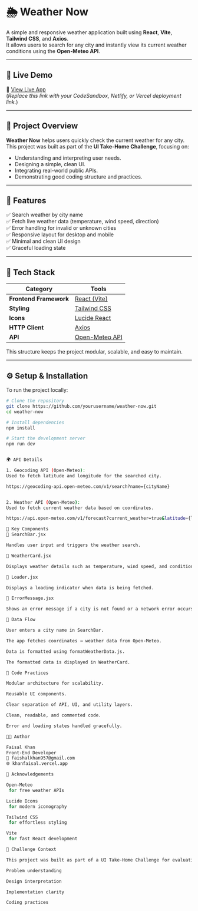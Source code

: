 # 🌦️ Weather Now

A simple and responsive weather application built using **React**, **Vite**, **Tailwind CSS**, and **Axios**.  
It allows users to search for any city and instantly view its current weather conditions using the **Open-Meteo API**.

---

## 🚀 Live Demo

🔗 [View Live App](#)  
(*Replace this link with your CodeSandbox, Netlify, or Vercel deployment link.*)

---

## 🎯 Project Overview

**Weather Now** helps users quickly check the current weather for any city.  
This project was built as part of the **UI Take-Home Challenge**, focusing on:
- Understanding and interpreting user needs.
- Designing a simple, clean UI.
- Integrating real-world public APIs.
- Demonstrating good coding structure and practices.

---

## 🧠 Features

✅ Search weather by city name  
✅ Fetch live weather data (temperature, wind speed, direction)  
✅ Error handling for invalid or unknown cities  
✅ Responsive layout for desktop and mobile  
✅ Minimal and clean UI design  
✅ Graceful loading state  

---

## 🧰 Tech Stack

| Category | Tools |
|-----------|--------|
| **Frontend Framework** | [React (Vite)](https://vitejs.dev/) |
| **Styling** | [Tailwind CSS](https://tailwindcss.com/) |
| **Icons** | [Lucide React](https://lucide.dev/) |
| **HTTP Client** | [Axios](https://axios-http.com/) |
| **API** | [Open-Meteo API](https://open-meteo.com/) |


This structure keeps the project modular, scalable, and easy to maintain.

---

## ⚙️ Setup & Installation

To run the project locally:

```bash
# Clone the repository
git clone https://github.com/yourusername/weather-now.git
cd weather-now

# Install dependencies
npm install

# Start the development server
npm run dev


🌍 API Details

1. Geocoding API (Open-Meteo):
Used to fetch latitude and longitude for the searched city.

https://geocoding-api.open-meteo.com/v1/search?name={cityName}


2. Weather API (Open-Meteo):
Used to fetch current weather data based on coordinates.

https://api.open-meteo.com/v1/forecast?current_weather=true&latitude={lat}&longitude={lon}

🧩 Key Components
🔹 SearchBar.jsx

Handles user input and triggers the weather search.

🔹 WeatherCard.jsx

Displays weather details such as temperature, wind speed, and condition.

🔹 Loader.jsx

Displays a loading indicator when data is being fetched.

🔹 ErrorMessage.jsx

Shows an error message if a city is not found or a network error occurs.

🧠 Data Flow

User enters a city name in SearchBar.

The app fetches coordinates → weather data from Open-Meteo.

Data is formatted using formatWeatherData.js.

The formatted data is displayed in WeatherCard.

🧹 Code Practices

Modular architecture for scalability.

Reusable UI components.

Clear separation of API, UI, and utility layers.

Clean, readable, and commented code.

Error and loading states handled gracefully.

🧑‍💻 Author

Faisal Khan
Front-End Developer
📧 faishalkhan957@gmail.com
🌐 khanfaisal.vercel.app

🏁 Acknowledgements

Open-Meteo
 for free weather APIs

Lucide Icons
 for modern iconography

Tailwind CSS
 for effortless styling

Vite
 for fast React development

🧾 Challenge Context

This project was built as part of a UI Take-Home Challenge for evaluating:

Problem understanding

Design interpretation

Implementation clarity

Coding practices
